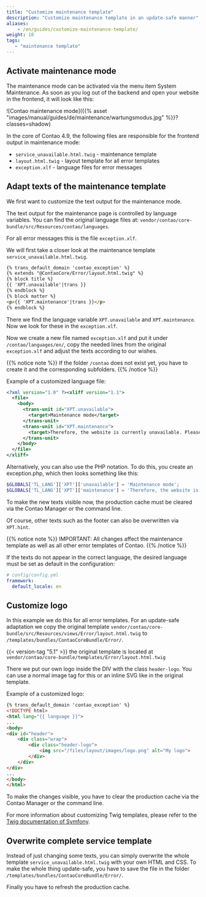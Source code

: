 ```yaml
---
title: "Customize maintenance template"
description: "Customize maintenance template in an update-safe manner"
aliases:
    - /en/guides/customize-maintenance-template/
weight: 10
tags: 
   - "maintenance template"
---
```


## Activate maintenance mode

The maintenance mode can be activated via the menu item System Maintenance. As soon as you log out of the backend and open your website in the frontend, it will look like this:

![Contao maintenance mode]({{% asset "images/manual/guides/de/maintenance/wartungsmodus.jpg" %}}?classes=shadow)

In the core of Contao 4.9, the following files are responsible for the frontend output in maintenance mode:

- `service_unavailable.html.twig` - maintenance template
- `layout.html.twig` - layout template for all error templates
- `exception.xlf` - language files for error messages


## Adapt texts of the maintenance template

We first want to customize the text output for the maintenance mode.

The text output for the maintenance page is controlled by language variables. You can find the original language files at:
`vendor/contao/core-bundle/src/Resources/contao/languages`.

For all error messages this is the file `exception.xlf`.

We will first take a closer look at the maintenance template `service_unavailable.html.twig`.

```html
{% trans_default_domain 'contao_exception' %}
{% extends "@ContaoCore/Error/layout.html.twig" %}
{% block title %}
{{ 'XPT.unavailable'|trans }}
{% endblock %}
{% block matter %}
<p>{{ 'XPT.maintenance'|trans }}</p>
{% endblock %}
```

There we find the language variable `XPT.unavailable` and `XPT.maintenance`. Now we look for these in the `exception.xlf`.

Now we create a new file named `exception.xlf` and put it under `/contao/languages/en/`, copy the needed lines from the original `exception.xlf` and adjust the texts according to our wishes.

{{% notice note %}}
If the folder `/contao` does not exist yet, you have to create it and the corresponding subfolders.
{{% /notice %}}

Example of a customized language file:

```xml
<?xml version="1.0" ?><xliff version="1.1">
  <file>
    <body>
      <trans-unit id="XPT.unavailable">
        <target>Maintenance mode</target>
      </trans-unit>
      <trans-unit id="XPT.maintenance">
        <target>Therefore, the website is currently unavailable. Please try again later. We will try to finish the maintenance work as soon as possible.</target>
      </trans-unit>
    </body>
  </file>
</xliff>
```

Alternatively, you can also use the PHP notation. To do this, you create an exception.php, which then looks something like this:

```php
$GLOBALS['TL_LANG']['XPT']['unavailable'] = 'Maintenance mode';
$GLOBALS['TL_LANG']['XPT']['maintenance'] = 'Therefore, the website is currently unavailable. Please try again later. We will try to finish the maintenance work as soon as possible.';
```

To make the new texts visible now, the production cache must be cleared via the Contao Manager or the command line.

Of course, other texts such as the footer can also be overwritten via `XPT.hint`.

{{% notice note %}}
IMPORTANT: All changes affect the maintenance template as well as all other error templates of Contao.
{{% /notice %}}

If the texts do not appear in the correct language, the desired language must be set as default in the configuration:
```yaml
# config/config.yml
framework:
  default_locale: en
```

## Customize logo

In this example we do this for all error templates. For an update-safe adaptation we copy the original template `vendor/contao/core-bundle/src/Resources/views/Error/layout.html.twig` to `/templates/bundles/ContaoCoreBundle/Error/`.

{{< version-tag "5.1" >}} the original template is located at `vendor/contao/core-bundle/templates/Error/layout.html.twig`

There we put our own logo inside the DIV with the class `header-logo`. You can use a normal image tag for this or an inline SVG like in the original template.

Example of a customized logo:

```html
{% trans_default_domain 'contao_exception' %}
<!DOCTYPE html>
<html lang="{{ language }}">
...
<body>
<div id="header">
    <div class="wrap">
        <div class="header-logo">
            <img src="/files/layout/images/logo.png" alt="My logo">
        </div>
    </div>
</div>
...
</body>
</html>
```

To make the changes visible, you have to clear the production cache via the Contao Manager or the command line.

For more information about customizing Twig templates, please refer to the [Twig documentation of Symfony](https://twig.symfony.com/doc/3.x/).


## Overwrite complete service template

Instead of just changing some texts, you can simply overwrite the whole template `service_unavailable.html.twig` with your own HTML and CSS.
To make the whole thing update-safe, you have to save the file in the folder `/templates/bundles/ContaoCoreBundle/Error/`.

Finally you have to refresh the production cache.
